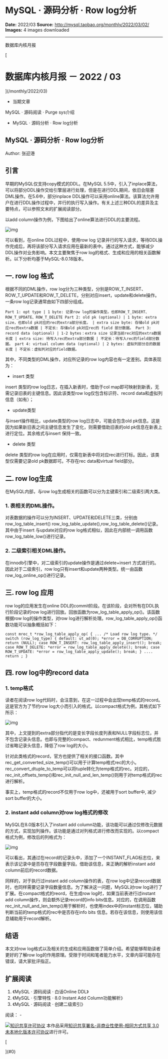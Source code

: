 # MySQL · 源码分析 ·  Row log分析

**Date:** 2022/03
**Source:** http://mysql.taobao.org/monthly/2022/03/02/
**Images:** 4 images downloaded

---

数据库内核月报

 [
 # 数据库内核月报 － 2022 / 03
 ](/monthly/2022/03)

 * 当期文章

 MySQL · 源码阅读 · Purge sys介绍
* MySQL · 源码分析 · Row log分析

 ## MySQL · 源码分析 · Row log分析 
 Author: 张迎港 

 ## 引言

早期的MySQL仅支持copy模式的DDL。在MySQL 5.5中，引入了inplace算法，可以将部分DDL操作交给引擎层进行处理，但是在进行DDL期间，依旧会阻塞DML操作。在5.6中，部分inplace DDL操作可以采用online算法。该算法允许用户在进行DDL操作过程中，并行的执行写入操作。有关上述三种DDL的差异及主要特点，可以参照文末的扩展阅读部分。

以add column操作为例，下图给出了online算法进行DDL的主要流程。

![img](.img/2255c70bf661_online_add_column.png)

可以看到，在online DDL过程中，使用row log 记录并行的写入请求，等待DDL操作完成后，再将该部分写入请求应用在最新的表中。通过这种方式，能够减少DDL操作对业务影响。本文主要聚焦于row log的格式、生成和应用的相关函数解析。以下分析均基于MySQL-8.0.18版本。

## 一. row log 格式

根据不同的DML操作，row log分为三种类型，分别是ROW_T_INSERT、ROW_T_UPDATE和ROW_T_DELETE，分别对应insert，update和delete操作。一条row log记录通常由如下四部分组成。

`Part 1: opt type
 | 1 byte: 记录row log的操作类型。也即ROW_T_INSERT、ROW_T_UPDATE、ROW_T_DELETE
Part 2: old pk (optional)
 | 1 byte: extra size，也即old pk对应的rec的extra部分长度。
 | extra size byte: 存储old pk对应rec的extra数据
 | 不定长: 存储old pk对应rec的 field 部分数据。
Part 3: record data (optional)
 | 1-2 bytes：extra size 记录当前rec对应的extra数据长度
 | extra size: 待写入rec的extra部分数据
 | 不定长：待写入rec的field部分数据。
part 4: virtual column data (optional)
 | 2 bytes: 虚拟列部分总的数据长度
 | 不定长：虚拟列对应的field数据。
`

其中，不同类型的DML操作，对应所记录的row log内容也有一定差别。具体表现为：

* insert 类型

insert 类型的row log日志，在插入新表时，借助于col map即可映射到新表，无需记录旧表的主键信息。因此该类型row log仅包含标识符、record data和虚拟列信息（如有）；

* update类型

与insert操作相比，update类型的row log日志中，可能会包含old pk信息。这是因为如果新旧表之间主键信息发生了变化，则需要借助旧表的old pk信息在新表上进行定位。其余格式与insert 保持一致。

* delete 类型

delete 类型的row log在应用时，仅需在新表中将对应rec进行打标。因此，该类型仅需要记录old pk数据即可。不存在rec data和virtual field部分。

## 二. row log生成

在MySQL内部，与row log生成相关的函数可以分为主键索引和二级索引两大类。

### 1. 表相关的DML操作。

对表数据的操作可以分为INSERT、UPDATE和DELETE三类，分别由 row_log_table_insert() row_log_table_update(),row_log_table_delete()记录。其中由于insert 与update对应的row log格式相似，因此在内部统一调用函数row_log_table_low()进行记录。

### 2. 二级索引相关DML操作。

在innodb引擎中，对二级索引的update操作是通过delete+insert 方式进行的。因此对于二级索引，row log只有insert和update两种类型。统一由函数row_log_online_op()进行记录。

## 三. row log 应用

row log的应用发生在online DDL的commit阶段。在该阶段，会对所有在DDL执行阶段记录的row log进行回放。回放函数为row_log_table_apply_op()。该函数根据row log的操作类型，对row log进行解析处理。row_log_table_apply_op()函数功能可以抽象概括如下：

`const mrec_t *row_log_table_apply_op(
{
 ...
 /* Load row log type. */
 switch (row_log_type) {
 default:
 ut_ad(0);
 *error = DB_CORRUPTION;
 return (NULL);
 case ROW_T_INSERT:
 row_log_table_apply_insert();
 break;
 case ROW_T_DELETE:
 *error = row_log_table_apply_delete();
 break;
 case ROW_T_UPDATE:
 *error = row_log_table_apply_update();
 break;
 }
 ....
 return ;
}
`

## 四. row log中的record data

### 1. temp格式

读者在阅读row log代码时，会注意到，在这一过程中会出现temp格式的record。这是官方为了节约row log大小而引入的格式。以compact格式为例，其格式如下所示：

![img](.img/6e63349ba5de_compact_record.png)

其中，上文提到的extra部分指代的是变长字段长度列表和NULL字段标志位，并不包含记录头信息。也即与完整的compact、redunment格式相比，temp格式胜过省略记录头信息，降低了row log的大小。

针对此类格式的record，官方也提供了相关的接口函数。其中rec_get_converted_size_temp()可以用于计算temp格式rec的大小。rec_convert_dtuple_to_temp可以将tuple转化为temp格式的rec。对应的，rec_init_offsets_temp()和rec_init_null_and_len_temp()则用于对temp格式的rec进行解析。

事实上，temp格式的record不仅用于row log中，还被用于sort buffer中, 减少sort buffer的大小。

### 2. instant add column对row log格式的修改

MySQL在8.0版本引入了instant add column功能，该功能可以通过仅修改元数据的方式，实现加列操作。该功能是通过对列格式进行修改而实现的。以compact格式为例，修改后的列格式为：

![img](.img/9edfda5e17c6_compact_instant_record.png)

可以看出，其通过在record的记录头中，添加了一个INSTANT_FLAG标志位，来表示该记录中是否存在字段数量字段。借助该信息，来正确的解析instant add column前后的record数据。

同样的，对于执行过instant add column操作的表，在row log中记录record数据时，也同样需要记录字段数量信息。为了解决这一问题，MySQL对row log进行了扩展。在compact格式的reord，在生成row log时，如果当前表进行过instant add column操作，则会额外记录record的info bits信息。对应的，在调用函数rec_init_null_and_len_temp()用于解析时，也使用index中的instant标志位，辅助判断当前的temp格式的rec中是否存在info bits 信息。若存在该信息，则使用该信息辅助用于record解析。

## 结语

本文对row log格式以及相关的生成和应用函数做了简单介绍。希望能够帮助读者更好的了解row log的作用原理。受限于时间和笔者能力水平，文章内容可能存在错误，请大家批评指正。

## 扩展阅读

1. 《MySQL · 源码阅读 · 白话Online DDL》
2. 《MySQL · 引擎特性 · 8.0 Instant Add Column功能解析》
3. 《MySQL · 源码阅读 · 创建二级索引》

 阅读： - 

[![知识共享许可协议](.img/8232d49bd3e9_88x31.png)](http://creativecommons.org/licenses/by-nc-sa/3.0/)
本作品采用[知识共享署名-非商业性使用-相同方式共享 3.0 未本地化版本许可协议](http://creativecommons.org/licenses/by-nc-sa/3.0/)进行许可。

 [

 ](#0)